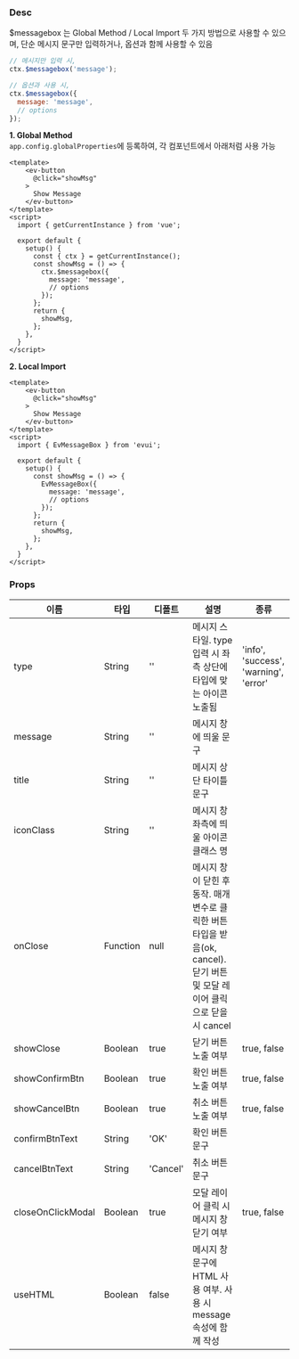 ### Desc
$messagebox 는 Global Method / Local Import 두 가지 방법으로 사용할 수 있으며, 단순 메시지 문구만 입력하거나, 옵션과 함께 사용할 수 있음

```js
// 메시지만 입력 시,
ctx.$messagebox('message');

// 옵션과 사용 시,
ctx.$messagebox({
  message: 'message',
  // options
});
```

**1. Global Method**  
`app.config.globalProperties`에 등록하여, 각 컴포넌트에서 아래처럼 사용 가능 
```vue
<template>
    <ev-button
      @click="showMsg"
    >
      Show Message
    </ev-button>
</template>
<script>
  import { getCurrentInstance } from 'vue';

  export default {
    setup() {
      const { ctx } = getCurrentInstance();
      const showMsg = () => {
        ctx.$messagebox({
          message: 'message',
          // options
        });
      };
      return {
        showMsg,
      };
    },
  }
</script>
```

**2. Local Import**  

```vue
<template>
    <ev-button
      @click="showMsg"
    >
      Show Message
    </ev-button>
</template>
<script>
  import { EvMessageBox } from 'evui';
  
  export default {
    setup() {
      const showMsg = () => {
        EvMessageBox({
          message: 'message',
          // options
        });
      };
      return {
        showMsg,
      };
    },
  }
</script>
```

### Props

| 이름 | 타입 | 디폴트 | 설명 | 종류 |
| --- | ---- | ----- | ---- | --- |
| type | String | '' | 메시지 스타일. type입력 시 좌측 상단에 타입에 맞는 아이콘 노출됨 | 'info', 'success', 'warning', 'error' |
| message | String | '' | 메시지 창에 띄울 문구 | |
| title | String | '' | 메시지 상단 타이틀 문구 | |
| iconClass | String | '' | 메시지 창 좌측에 띄울 아이콘 클래스 명 | |
| onClose | Function | null | 메시지 창이 닫힌 후 동작. 매개변수로 클릭한 버튼 타입을 받음(ok, cancel). 닫기 버튼 및 모달 레이어 클릭으로 닫을 시 cancel | |
| showClose | Boolean | true | 닫기 버튼 노출 여부 | true, false |
| showConfirmBtn | Boolean | true | 확인 버튼 노출 여부 | true, false |
| showCancelBtn | Boolean | true | 취소 버튼 노출 여부 | true, false |
| confirmBtnText | String | 'OK' | 확인 버튼 문구 | |
| cancelBtnText | String | 'Cancel' | 취소 버튼 문구 | |
| closeOnClickModal | Boolean | true | 모달 레이어 클릭 시 메시지 창 닫기 여부 | true, false |
| useHTML | Boolean | false | 메시지 창 문구에 HTML 사용 여부. 사용 시 message 속성에 함께 작성 | |

